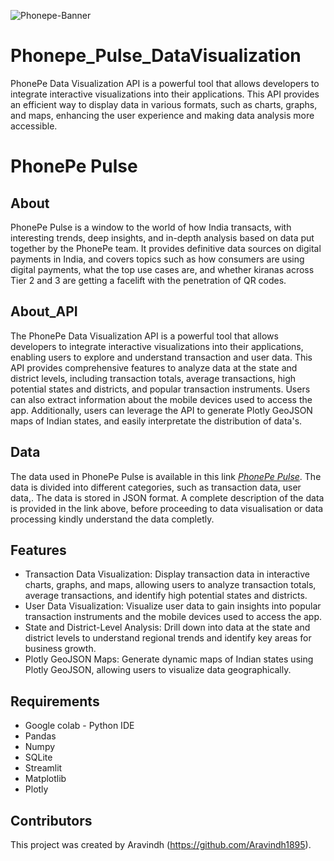 
![Phonepe-Banner](https://github.com/Aravindh1895/Phonepe_Pulse_DataVisualization/assets/125996075/9c10b9ba-a6b9-4e57-89d2-da7e86dcc2ff)


# Phonepe_Pulse_DataVisualization
PhonePe Data Visualization API is a powerful tool that allows developers to integrate interactive visualizations into their applications. This API provides an efficient way to display data in various formats, such as charts, graphs, and maps, enhancing the user experience and making data analysis more accessible. 
# PhonePe Pulse

## About

PhonePe Pulse is a window to the world of how India transacts, with interesting trends, deep insights, and in-depth analysis based on data put together by the PhonePe team. It provides definitive data sources on digital payments in India, and covers topics such as how consumers are using digital payments, what the top use cases are, and whether kiranas across Tier 2 and 3 are getting a facelift with the penetration of QR codes.

## About_API
The PhonePe Data Visualization API is a powerful tool that allows developers to integrate interactive visualizations into their applications, enabling users to explore and understand transaction and user data. This API provides comprehensive features to analyze data at the state and district levels, including transaction totals, average transactions, high potential states and districts, and popular transaction instruments. Users can also extract information about the mobile devices used to access the app. Additionally, users can leverage the API to generate Plotly GeoJSON maps of Indian states, and easily interpretate the distribution of data's.

## Data

The data used in PhonePe Pulse is available in this link [*PhonePe Pulse*](https://github.com/PhonePe/pulse.git). The data is divided into different categories, such as transaction data, user data,. The data is stored in JSON format. A complete description of the data is provided in the link above, before proceeding to data visualisation or data processing kindly understand the data completly.

## Features
* Transaction Data Visualization: Display transaction data in interactive charts, graphs, and maps, allowing users to analyze transaction totals, average           transactions, and identify high potential states and districts.
* User Data Visualization: Visualize user data to gain insights into popular transaction instruments and the mobile devices used to access the app.
* State and District-Level Analysis: Drill down into data at the state and district levels to understand regional trends and identify key areas for business growth.
* Plotly GeoJSON Maps: Generate dynamic maps of Indian states using Plotly GeoJSON, allowing users to visualize data geographically.

## Requirements
* Google colab - Python IDE
* Pandas
* Numpy
* SQLite
* Streamlit
* Matplotlib
* Plotly

## Contributors
This project was created by Aravindh (https://github.com/Aravindh1895). 

